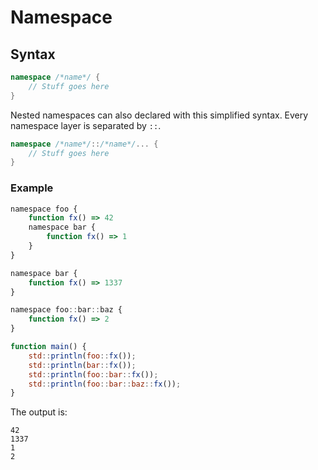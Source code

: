 # Namespace

## Syntax

```C++
namespace /*name*/ {
	// Stuff goes here
}
```

Nested namespaces can also declared with this simplified syntax. Every namespace layer is separated by `::`.

```C++
namespace /*name*/::/*name*/... {
	// Stuff goes here
}
```

### Example
```js
namespace foo {
    function fx() => 42
	namespace bar {
	    function fx() => 1
	}
}

namespace bar {
    function fx() => 1337
}

namespace foo::bar::baz {
    function fx() => 2
}

function main() {
	std::println(foo::fx());
	std::println(bar::fx());
	std::println(foo::bar::fx());
	std::println(foo::bar::baz::fx());
}
```

The output is:
```
42
1337
1
2
```